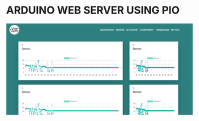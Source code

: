 # ARDUINO WEB SERVER USING PIO
![alt text](https://github.com/fakhrilak/PIO-SOCKET-AND-HTTP/blob/master/Capture.PNG?raw=true)